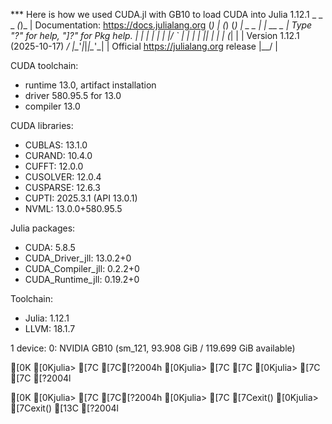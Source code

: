 *** Here is how we used CUDA.jl with GB10 to load CUDA into Julia 1.12.1
               _
   _       _ _(_)_     |  Documentation: https://docs.julialang.org
  (_)     | (_) (_)    |
   _ _   _| |_  __ _   |  Type "?" for help, "]?" for Pkg help.
  | | | | | | |/ _` |  |
  | | |_| | | | (_| |  |  Version 1.12.1 (2025-10-17)
 _/ |\__'_|_|_|\__'_|  |  Official https://julialang.org release
|__/                   |

CUDA toolchain: 
- runtime 13.0, artifact installation
- driver 580.95.5 for 13.0
- compiler 13.0

CUDA libraries: 
- CUBLAS: 13.1.0
- CURAND: 10.4.0
- CUFFT: 12.0.0
- CUSOLVER: 12.0.4
- CUSPARSE: 12.6.3
- CUPTI: 2025.3.1 (API 13.0.1)
- NVML: 13.0.0+580.95.5

Julia packages: 
- CUDA: 5.8.5
- CUDA_Driver_jll: 13.0.2+0
- CUDA_Compiler_jll: 0.2.2+0
- CUDA_Runtime_jll: 0.19.2+0

Toolchain:
- Julia: 1.12.1
- LLVM: 18.1.7

1 device:
  0: NVIDIA GB10 (sm_121, 93.908 GiB / 119.699 GiB available)

[0K[0Kjulia> [7C[7C[?2004h[0Kjulia> [7C[7C[0Kjulia> [7C[7C
[?2004l
[0K[0Kjulia> [7C[7C[?2004h[0Kjulia> [7C[7Cexit()[0Kjulia> [7Cexit()[13C
[?2004l
